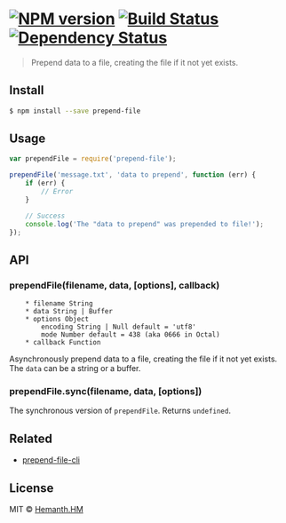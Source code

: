 #  [![NPM version][npm-image]][npm-url] [![Build Status][travis-image]][travis-url] [![Dependency Status][daviddm-image]][daviddm-url]

> Prepend data to a file, creating the file if it not yet exists.


## Install

```sh
$ npm install --save prepend-file
```

## Usage

```js
var prependFile = require('prepend-file');

prependFile('message.txt', 'data to prepend', function (err) {
	if (err) {
		// Error
	}

	// Success
	console.log('The "data to prepend" was prepended to file!');
});
```

## API

### prependFile(filename, data, [options], callback)

```
    * filename String
    * data String | Buffer
    * options Object
        encoding String | Null default = 'utf8'
        mode Number default = 438 (aka 0666 in Octal)
    * callback Function
```

Asynchronously prepend data to a file, creating the file if it not yet exists. The `data` can be a string or a buffer.

### prependFile.sync(filename, data, [options])

The synchronous version of `prependFile`. Returns `undefined`.

## Related

* [prepend-file-cli](https://github.com/martinvd/prepend-file-cli)

## License

MIT © [Hemanth.HM](http://h3manth.com)


[npm-image]: https://badge.fury.io/js/prepend-file.svg
[npm-url]: https://npmjs.org/package/prepend-file
[travis-image]: https://travis-ci.org/hemanth/node-prepend-file.svg?branch=master
[travis-url]: https://travis-ci.org/hemanth/node-prepend-file
[daviddm-image]: https://david-dm.org/hemanth/node-prepend-file.svg?theme=shields.io
[daviddm-url]: https://david-dm.org/hemanth/node-prepend-file
[coveralls-image]: https://coveralls.io/repos/hemanth/node-prepend-file/badge.svg
[coveralls-url]: https://coveralls.io/r/hemanth/node-prepend-file
